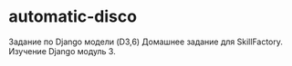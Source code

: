 # automatic-disco
Задание  по Django модели (D3,6)
Домашнее задание для SkillFactory.
Изучение Django модуль 3.
